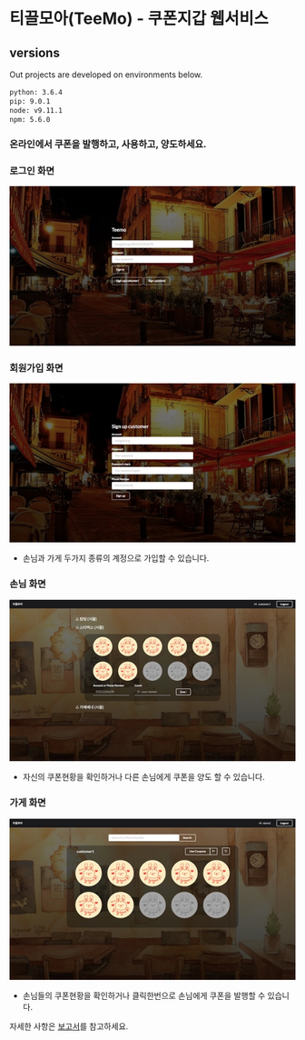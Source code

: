 # 티끌모아(TeeMo) - 쿠폰지갑 웹서비스

## versions
Out projects are developed on environments below.
```
python: 3.6.4
pip: 9.0.1
node: v9.11.1
npm: 5.6.0
```  

### 온라인에서 쿠폰을 발행하고, 사용하고, 양도하세요.  
### 로그인 화면  
![](https://github.com/ene5135/Online_Coupon_Wallet_Teemo_2018_Spring_swpp/blob/master/login.jpg)  

### 회원가입 화면  
![](https://github.com/ene5135/Online_Coupon_Wallet_Teemo_2018_Spring_swpp/blob/master/signup.jpg)  
- 손님과 가게 두가지 종류의 계정으로 가입할 수 있습니다.  

### 손님 화면  
![](https://github.com/ene5135/Online_Coupon_Wallet_Teemo_2018_Spring_swpp/blob/master/customer.jpg)  
- 자신의 쿠폰현황을 확인하거나 다른 손님에게 쿠폰을 양도 할 수 있습니다.  

### 가게 화면  
![](https://github.com/ene5135/Online_Coupon_Wallet_Teemo_2018_Spring_swpp/blob/master/store.jpg)  
- 손님들의 쿠폰현황을 확인하거나 클릭한번으로 손님에게 쿠폰을 발행할 수 있습니다.  

자세한 사항은 [보고서](https://github.com/ene5135/Online_Coupon_Wallet_Teemo_2018_Spring_swpp/blob/master/final_report.pdf)를 참고하세요. 
